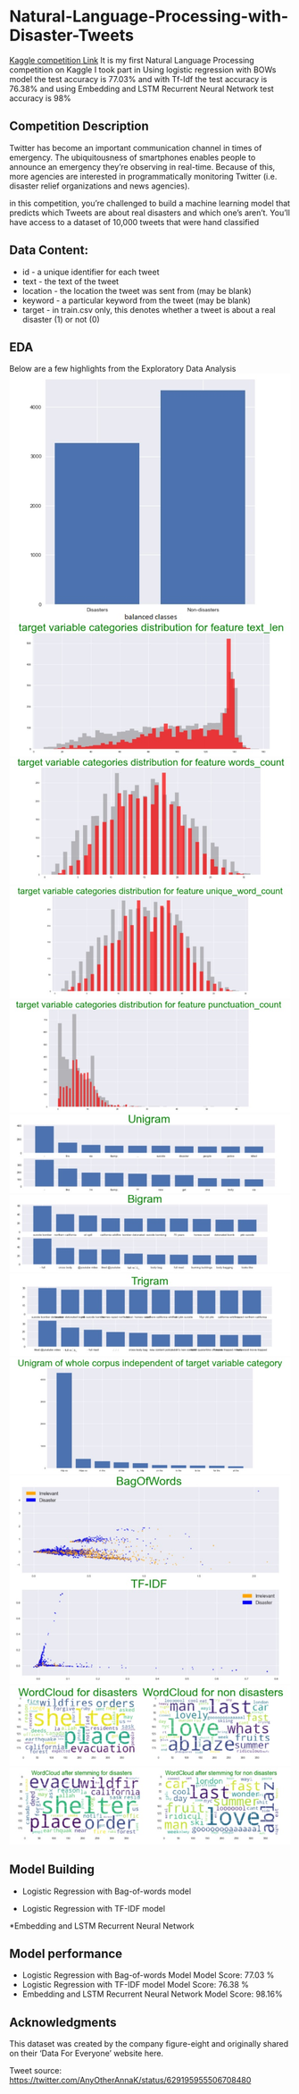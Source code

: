 # Natural-Language-Processing-with-Disaster-Tweets
[ Kaggle competition Link](https://www.kaggle.com/c/nlp-getting-started/overview)
It is my first Natural Language Processing competition on Kaggle I took part in Using logistic regression with BOWs model the  test accuracy is 77.03% and with Tf-Idf the test accuracy is 76.38% and using Embedding and LSTM Recurrent Neural Network test accuracy is 98%
## Competition Description
Twitter has become an important communication channel in times of emergency.
The ubiquitousness of smartphones enables people to announce an emergency they’re observing in real-time. Because of this, more agencies are interested in programmatically monitoring Twitter (i.e. disaster relief organizations and news agencies). 

in this competition, you’re challenged to build a machine learning model that predicts which Tweets are about real disasters and which one’s aren’t. You’ll have access to a dataset of 10,000 tweets that were hand classified

## Data Content:
* id - a unique identifier for each tweet
* text - the text of the tweet
* location - the location the tweet was sent from (may be blank)
* keyword - a particular keyword from the tweet (may be blank)
* target - in train.csv only, this denotes whether a tweet is about a real disaster (1) or not (0)

## EDA
Below are a few highlights from the Exploratory Data Analysis
<img src="Images/BALANCED_CLASSES.jpg"/>
<img src="Images/PLOT1.jpg"/>
<img src="Images/PLOT2.jpg"/>
<img src="Images/PLOT3.jpg"/>
<img src="Images/PLOT4.jpg"/>
<img src="Images/UNIGRAM.jpg"/>
<img src="Images/BIGRAM.jpg"/>
<img src="Images/TRIGRAM.jpg"/>
<img src="Images/PLOT5.jpg"/>
<img src="Images/Visualization.jpg"/>
<img src="Images/WORDCLOUD.jpg"/>
<img src="Images/WORDCLOUD2.jpg"/>

## Model Building
* Logistic Regression with Bag-of-words model
 
* Logistic Regression with TF-IDF model

*Embedding and LSTM Recurrent Neural Network

 
## Model performance
* Logistic Regression with Bag-of-words Model Model Score: 77.03 %
* Logistic Regression with TF-IDF model Model Score: 76.38 %
* Embedding and LSTM Recurrent Neural Network Model Score: 98.16%


## Acknowledgments
This dataset was created by the company figure-eight and originally shared on their ‘Data For Everyone’ website here.

Tweet source: https://twitter.com/AnyOtherAnnaK/status/629195955506708480

